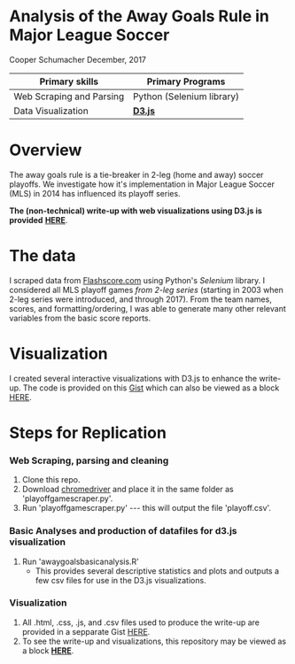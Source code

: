 Analysis of the Away Goals Rule in Major League Soccer
================
Cooper Schumacher
December, 2017

| **Primary skills**       | **Primary Programs**                                                     |
|--------------------------|--------------------------------------------------------------------------|
| Web Scraping and Parsing | Python (Selenium library)                                                |
| Data Visualization       | [**D3.js**](https://bl.ocks.org/coop16/651c862765c96222cc7a7766810bb780) |

Overview
========

The away goals rule is a tie-breaker in 2-leg (home and away) soccer playoffs. We investigate how it's implementation in Major League Soccer (MLS) in 2014 has influenced its playoff series.

**The (non-technical) write-up with web visualizations using D3.js is provided** [**HERE**](http://bl.ocks.org/coop16/raw/651c862765c96222cc7a7766810bb780/).

The data
========

I scraped data from [Flashscore.com](https://www.flashscore.com/) using Python's *Selenium* library. I considered all MLS playoff games *from 2-leg series* (starting in 2003 when 2-leg series were introduced, and through 2017). From the team names, scores, and formatting/ordering, I was able to generate many other relevant variables from the basic score reports.

Visualization
=============

I created several interactive visualizations with D3.js to enhance the write-up. The code is provided on this [Gist](https://gist.github.com/coop16/651c862765c96222cc7a7766810bb780) which can also be viewed as a block [HERE](http://bl.ocks.org/coop16/651c862765c96222cc7a7766810bb780).

Steps for Replication
=====================

### Web Scraping, parsing and cleaning

1.  Clone this repo.
2.  Download [chromedriver](https://sites.google.com/a/chromium.org/chromedriver/downloads) and place it in the same folder as 'playoffgamescraper.py'.
3.  Run 'playoffgamescraper.py' --- this will output the file 'playoff.csv'.

### Basic Analyses and production of datafiles for d3.js visualization

1.  Run 'awaygoalsbasicanalysis.R'
    -   This provides several descriptive statistics and plots and outputs a few csv files for use in the D3.js visualizations.

### Visualization

1.  All .html, .css, .js, and .csv files used to produce the write-up are provided in a sepparate Gist [HERE](https://gist.github.com/coop16/651c862765c96222cc7a7766810bb780).
2.  To see the write-up and visualizations, this repository may be viewed as a block [**HERE**](http://bl.ocks.org/coop16/651c862765c96222cc7a7766810bb780).
